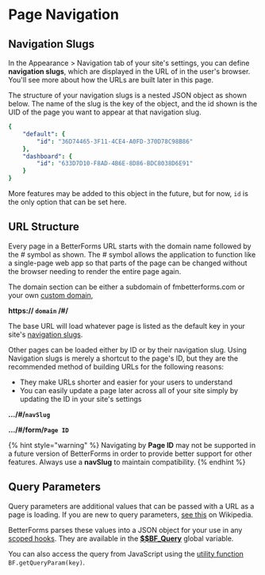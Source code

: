 # Page Navigation

## Navigation Slugs

In the Appearance > Navigation tab of your site's settings, you can define **navigation slugs**, which are displayed in the URL of in the user's browser. You'll see more about how the URLs are built later in this page.

The structure of your navigation slugs is a nested JSON object as shown below. The name of the slug is the key of the object, and the id shown is the UID of the page you want to appear at that navigation slug.

```yaml
{
    "default": {
        "id": "36D74465-3F11-4CE4-A0FD-370D78C98B86"
    },
    "dashboard": {
        "id": "633D7D10-F8AD-4B6E-8D86-BDC8038D6E91"
    }
}
```

More features may be added to this object in the future, but for now, `id` is the only option that can be set here.

## URL Structure

Every page in a BetterForms URL starts with the domain name followed by the # symbol as shown. The # symbol allows the application to function like a single-page web app so that parts of the page can be changed without the browser needing to render the entire page again.

The domain section can be either a subdomain of fmbetterforms.com or your own [custom domain](../../reference/advanced-configuration/custom-domains.md),

**https:// `domain` /#/**

The base URL will load whatever page is listed as the default key in your site's [navigation slugs](page-navigation.md#navigation-slugs).

Other pages can be loaded either by ID or by their navigation slug. Using Navigation slugs is merely a shortcut to the page's ID, but they are the recommended method of building URLs for the following reasons:

* They make URLs shorter and easier for your users to understand
* You can easily update a page later across all of your site simply by updating the ID in your site's settings

**.../#/`navSlug`**

**.../#/form/`Page ID`**

{% hint style="warning" %}
Navigating by **Page ID** may not be supported in a future version of BetterForms in order to provide better support for other features. Always use a **navSlug** to maintain compatibility.
{% endhint %}

## Query Parameters

Query parameters are additional values that can be passed with a URL as a page is loading. If you are new to query parameters, [see this](https://en.wikipedia.org/wiki/Query\_string) on Wikipedia.

BetterForms parses these values into a JSON object for your use in any [scoped hooks](../../reference/hooksoverview/hooks.md). They are available in the [**\$$BF\_Query**](../../reference/hooksoverview/filemaker-globals/) global variable.

You can also access the query from JavaScript using the [utility function](../../reference/bf-utility-function-ver-0.9.20+.md) `BF.getQueryParam(key)`.

